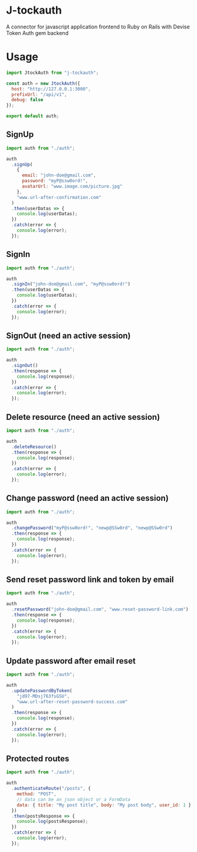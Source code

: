 # J-tockauth

A connector for javascript application frontend to Ruby on Rails with Devise Token Auth gem backend

# Usage

```jsx
import JtockAuth from "j-tockauth";

const auth = new JtockAuth({
  host: "http://127.0.0.1:3000",
  prefixUrl: "/api/v1",
  debug: false
});

export default auth;
```

## SignUp

```jsx
import auth from "./auth";

auth
  .signUp(
    {
      email: "john-doe@gmail.com",
      password: "myP@ssw0ord!",
      avatarUrl: "www.image.com/picture.jpg"
    },
    "www.url-after-confirmation.com"
  )
  .then(userDatas => {
    console.log(userDatas);
  })
  .catch(error => {
    console.log(error);
  });
```

## SignIn

```jsx
import auth from "./auth";

auth
  .signIn("john-doe@gmail.com", "myP@ssw0ord!")
  .then(userDatas => {
    console.log(userDatas);
  })
  .catch(error => {
    console.log(error);
  });
```

## SignOut (need an active session)

```jsx
import auth from "./auth";

auth
  .signOut()
  .then(response => {
    console.log(response);
  })
  .catch(error => {
    console.log(error);
  });
```

## Delete resource (need an active session)

```jsx
import auth from "./auth";

auth
  .deleteResource()
  .then(response => {
    console.log(response);
  })
  .catch(error => {
    console.log(error);
  });
```

## Change password (need an active session)

```jsx
import auth from "./auth";

auth
  .changePassword("myP@ssw0ord!", "newp@SSw0rd", "newp@SSw0rd")
  .then(response => {
    console.log(response);
  })
  .catch(error => {
    console.log(error);
  });
```

## Send reset password link and token by email

```jsx
import auth from "./auth";

auth
  .resetPassword("john-doe@gmail.com", "www.reset-password-link.com")
  .then(response => {
    console.log(response);
  })
  .catch(error => {
    console.log(error);
  });
```

## Update password after email reset

```jsx
import auth from "./auth";

auth
  .updatePasswordByToken(
    "jd97-MDsj763fsGSU",
    "www.url-after-reset-password-success.com"
  )
  .then(response => {
    console.log(response);
  })
  .catch(error => {
    console.log(error);
  });
```

## Protected routes

```jsx
import auth from "./auth";

auth
  .authenticateRoute("/posts", {
    method: "POST",
    // data can be an json object or a FormData
    data: { title: "My post title", body: "My post body", user_id: 1 }
  })
  .then(postsResponse => {
    console.log(postsResponse);
  })
  .catch(error => {
    console.log(error);
  });
```
